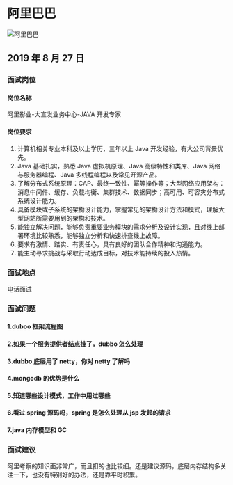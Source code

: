 # 阿里巴巴

![阿里巴巴](https://s2.ax1x.com/2020/01/07/l6DJSK.jpg)

## 2019 年 8 月 27 日

### 面试岗位

#### 岗位名称

阿里影业-大宣发业务中心-JAVA 开发专家

#### 岗位要求

1. 计算机相关专业本科及以上学历，三年以上 Java 开发经验，有大公司背景优先。
2. Java 基础扎实，熟悉 Java 虚拟机原理、Java 高级特性和类库、Java 网络与服务器编程、Java 多线程编程以及常见开源产品。
3. 了解分布式系统原理：CAP、最终一致性、幂等操作等；大型网络应用架构：消息中间件、缓存、负载均衡、集群技术、数据同步；高可用、可容灾分布式系统设计能力。
4. 具备模块或子系统的架构设计能力，掌握常见的架构设计方法和模式，理解大型网站所需要用到的架构和技术。
5. 能独立解决问题，能够负责重要业务模块的需求分析及设计实现，且对线上部署环境比较熟悉，能够独立分析和快速排查线上故障。
6. 要求有激情、踏实、有责任心，具有良好的团队合作精神和沟通能力。
7. 能主动寻求挑战与采取行动达成目标，对技术能持续的投入热情。



### 面试地点

电话面试

### 面试问题

#### 1.duboo 框架流程图

#### 2.如果一个服务提供者结点挂了，dubbo 怎么处理

#### 3.dubbo 底层用了 netty，你对 netty 了解吗

#### 4.mongodb 的优势是什么

#### 5.知道哪些设计模式，工作中用过哪些

#### 6.看过 spring 源码吗，spring 是怎么处理从 jsp 发起的请求

#### 7.java 内存模型和 GC

### 面试建议

阿里考察的知识面非常广，而且扣的也比较细。还是建议源码，底层内存结构多关注一下，也没有特别好的办法，还是靠平时积累。



<comment-comment/>